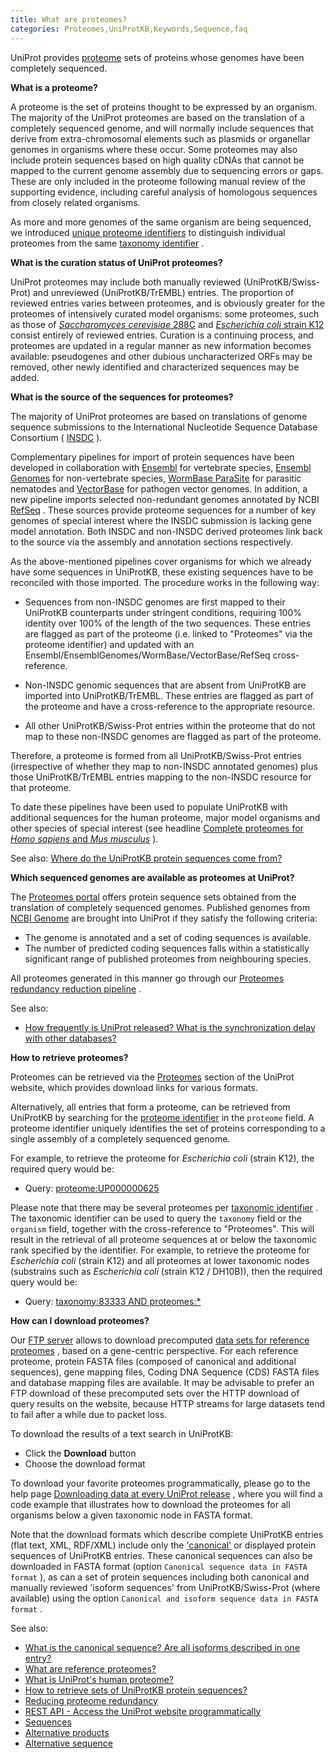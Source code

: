 ```yaml
---
title: What are proteomes?
categories: Proteomes,UniProtKB,Keywords,Sequence,faq
---
```


UniProt provides [proteome](http://www.uniprot.org/proteomes) sets of proteins whose genomes have been completely sequenced.

**What is a proteome?**

A proteome is the set of proteins thought to be expressed by an organism. The majority of the UniProt proteomes are based on the translation of a completely sequenced genome, and will normally include sequences that derive from extra-chromosomal elements such as plasmids or organellar genomes in organisms where these occur. Some proteomes may also include protein sequences based on high quality cDNAs that cannot be mapped to the current genome assembly due to sequencing errors or gaps. These are only included in the proteome following manual review of the supporting evidence, including careful analysis of homologous sequences from closely related organisms.

As more and more genomes of the same organism are being sequenced, we introduced [unique proteome identifiers](http://www.uniprot.org/help/proteome%5Fid) to distinguish individual proteomes from the same [taxonomy identifier](https://www.uniprot.org/help/taxonomic%5fidentifier) .

**What is the curation status of UniProt proteomes?**

UniProt proteomes may include both manually reviewed (UniProtKB/Swiss-Prot) and unreviewed (UniProtKB/TrEMBL) entries. The proportion of reviewed entries varies between proteomes, and is obviously greater for the proteomes of intensively curated model organisms: some proteomes, such as those of [*Saccharomyces cerevisiae* 288C](https://www.uniprot.org/uniprotkb/?query=proteome:UP000002311) and [*Escherichia coli* strain K12](https://www.uniprot.org/uniprotkb/?query=proteome:UP000000625) consist entirely of reviewed entries. Curation is a continuing process, and proteomes are updated in a regular manner as new information becomes available: pseudogenes and other dubious uncharacterized ORFs may be removed, other newly identified and characterized sequences may be added.

**What is the source of the sequences for proteomes?**

The majority of UniProt proteomes are based on translations of genome sequence submissions to the International Nucleotide Sequence Database Consortium ( [INSDC](http://www.insdc.org/) ).

Complementary pipelines for import of protein sequences have been developed in collaboration with [Ensembl](http://www.ensembl.org/) for vertebrate species, [Ensembl Genomes](http://ensemblgenomes.org/) for non-vertebrate species, [WormBase ParaSite](http://parasite.wormbase.org/) for parasitic nematodes and [VectorBase](https://www.vectorbase.org/) for pathogen vector genomes. In addition, a new pipeline imports selected non-redundant genomes annotated by NCBI [RefSeq](https://www.ncbi.nlm.nih.gov/refseq/) . These sources provide proteome sequences for a number of key genomes of special interest where the INSDC submission is lacking gene model annotation. Both INSDC and non-INSDC derived proteomes link back to the source via the assembly and annotation sections respectively.

As the above-mentioned pipelines cover organisms for which we already have some sequences in UniProtKB, these existing sequences have to be reconciled with those imported. The procedure works in the following way:

-   Sequences from non-INSDC genomes are first mapped to their UniProtKB counterparts under stringent conditions, requiring 100% identity over 100% of the length of the two sequences. These entries are flagged as part of the proteome (i.e. linked to "Proteomes" via the proteome identifier) and updated with an Ensembl/EnsemblGenomes/WormBase/VectorBase/RefSeq cross-reference.

<!-- -->

-   Non-INSDC genomic sequences that are absent from UniProtKB are imported into UniProtKB/TrEMBL. These entries are flagged as part of the proteome and have a cross-reference to the appropriate resource.

<!-- -->

-   All other UniProtKB/Swiss-Prot entries within the proteome that do not map to these non-INSDC genomes are flagged as part of the proteome.

Therefore, a proteome is formed from all UniProtKB/Swiss-Prot entries (irrespective of whether they map to non-INSDC annotated genomes) plus those UniProtKB/TrEMBL entries mapping to the non-INSDC resource for that proteome.

To date these pipelines have been used to populate UniProtKB with additional sequences for the human proteome, major model organisms and other species of special interest (see headline [Complete proteomes for *Homo sapiens* and *Mus musculus*](http://www.uniprot.org/news/2011/05/03/release) ).

See also: [Where do the UniProtKB protein sequences come from?](http://www.uniprot.org/help/sequence%5Forigin)

**Which sequenced genomes are available as proteomes at UniProt?**

The [Proteomes portal](http://www.uniprot.org/proteomes/) offers protein sequence sets obtained from the translation of completely sequenced genomes. Published genomes from [NCBI Genome](https://www.ncbi.nlm.nih.gov/genome) are brought into UniProt if they satisfy the following criteria:

-   The genome is annotated and a set of coding sequences is available.
-   The number of predicted coding sequences falls within a statistically significant range of published proteomes from neighbouring species.

All proteomes generated in this manner go through our [Proteomes redundancy reduction pipeline](http://www.uniprot.org/help/proteome%5Fredundancy) .

See also:

-   [How frequently is UniProt released? What is the synchronization delay with other databases?](http://www.uniprot.org/help/synchronization)

**How to retrieve proteomes?**

Proteomes can be retrieved via the [Proteomes](http://www.uniprot.org/proteomes) section of the UniProt website, which provides download links for various formats.

Alternatively, all entries that form a proteome, can be retrieved from UniProtKB by searching for the [proteome identifier](http://www.uniprot.org/help/proteome%5Fid) in the `proteome` field. A proteome identifier uniquely identifies the set of proteins corresponding to a single assembly of a completely sequenced genome.

For example, to retrieve the proteome for *Escherichia coli* (strain K12), the required query would be:

-   Query: [proteome:UP000000625](https://www.uniprot.org/uniprotkb/?query=proteome:UP000000625)

Please note that there may be several proteomes per [taxonomic identifier](http://www.uniprot.org/help/taxonomy%5Fidentifier) . The taxonomic identifier can be used to query the `taxonomy` field or the `organism` field, together with the cross-reference to "Proteomes". This will result in the retrieval of all proteome sequences at or below the taxonomic rank specified by the identifier. For example, to retrieve the proteome for *Escherichia coli* (strain K12) and all proteomes at lower taxonomic nodes (substrains such as *Escherichia coli* (strain K12 / DH10B)), then the required query would be:

-   Query: [taxonomy:83333 AND proteomes:\*](https://www.uniprot.org/uniprotkb/?query=taxonomy:83333+AND+proteomes:%2A)

**How can I download proteomes?**

Our [FTP server](http://www.uniprot.org/downloads) allows to download precomputed [data sets for reference proteomes](https://ftp.uniprot.org/pub/databases/uniprot/current%5Frelease/knowledgebase/reference%5Fproteomes/README) , based on a gene-centric perspective. For each reference proteome, protein FASTA files (composed of canonical and additional sequences), gene mapping files, Coding DNA Sequence (CDS) FASTA files and database mapping files are available. It may be advisable to prefer an FTP download of these precomputed sets over the HTTP download of query results on the website, because HTTP streams for large datasets tend to fail after a while due to packet loss.

To download the results of a text search in UniProtKB:

-   Click the **Download** button
-   Choose the download format

To download your favorite proteomes programmatically, please go to the help page [Downloading data at every UniProt release](http://www.uniprot.org/help/api%5Fdownloading) , where you will find a code example that illustrates how to download the proteomes for all organisms below a given taxonomic node in FASTA format.

Note that the download formats which describe complete UniProtKB entries (flat text, XML, RDF/XML) include only the ['canonical'](http://www.uniprot.org/help/canonical%5Fand%5Fisoforms) or displayed protein sequences of UniProtKB entries. These canonical sequences can also be downloaded in FASTA format (option `Canonical sequence data in FASTA format` ), as can a set of protein sequences including both canonical and manually reviewed 'isoform sequences' from UniProtKB/Swiss-Prot (where available) using the option `Canonical and isoform sequence data in FASTA format` .

See also:

-   [What is the canonical sequence? Are all isoforms described in one entry?](http://www.uniprot.org/help/canonical%5Fand%5Fisoforms)
-   [What are reference proteomes?](http://www.uniprot.org/help/reference%5Fproteome)
-   [What is UniProt's human proteome?](http://www.uniprot.org/help/human%5Fproteome)
-   [How to retrieve sets of UniProtKB protein sequences?](http://www.uniprot.org/help/retrieve%5Fsets)
-   [Reducing proteome redundancy](http://www.uniprot.org/help/proteome%5Fredundancy)
-   [REST API - Access the UniProt website programmatically](http://www.uniprot.org/help/api)
-   [Sequences](https://www.uniprot.org/help/sequences)
-   [Alternative products](https://www.uniprot.org/help/alternative%5fproducts)
-   [Alternative sequence](https://www.uniprot.org/help/var%5fseq)
